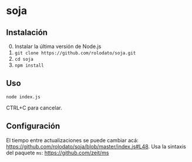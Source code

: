 # soja

## Instalación

0. Instalar la última versión de Node.js
1. `git clone https://github.com/rolodato/soja.git`
2. `cd soja`
3. `npm install`

## Uso

```
node index.js
```

CTRL+C para cancelar.

## Configuración

El tiempo entre actualizaciones se puede cambiar acá: https://github.com/rolodato/soja/blob/master/index.js#L48.
Usa la sintaxis del paquete `ms`: https://github.com/zeit/ms
